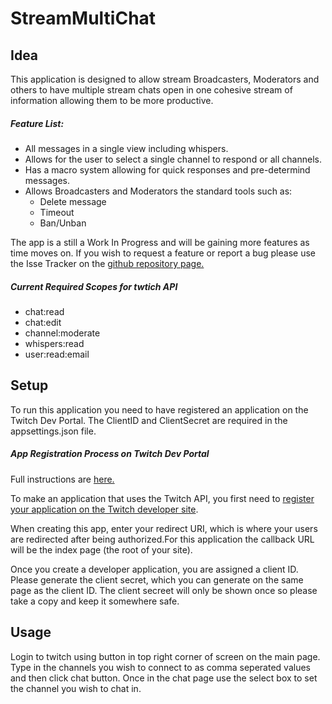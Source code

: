 # StreamMultiChat

## Idea
This application is designed to allow stream Broadcasters, Moderators and others to have multiple stream chats open in one cohesive stream of information allowing them to be more productive.

##### Feature List:
  * All messages in a single view including whispers. 
  * Allows for the user to select a single channel to respond or all channels.
  * Has a macro system allowing for quick responses and pre-determind messages.
  * Allows Broadcasters and Moderators the standard tools such as:
    * Delete message
    * Timeout
    * Ban/Unban

 The app is a still a Work In Progress and will be gaining more features as time moves on. If you wish to request a feature or report a bug please use the Isse Tracker on the [github repository page.](https://github.com/CrypticEngima/StreamMultiChat/issues)
	
##### Current Required Scopes for twtich API
  *	chat:read
  *	chat:edit
  *	channel:moderate
  *	whispers:read
  *	user:read:email

## Setup
To run this application you need to have registered an application on the Twitch Dev Portal. The ClientID and ClientSecret are required in the appsettings.json file.


##### App Registration Process on Twitch Dev Portal
Full instructions are [here.](https://dev.twitch.tv/docs/authentication/#registration)

To make an application that uses the Twitch API, you first need to [register your application on the Twitch developer site](https://dev.twitch.tv/dashboard/apps/create). 

When creating this app, enter your redirect URI, which is where your users are redirected after being authorized.For this application the callback URL will be the index page (the root of your site).

Once you create a developer application, you are assigned a client ID. Please generate the client secret, which you can generate on the same page as the client ID. The client secreet will only be shown once so please take a copy and keep it somewhere safe.




## Usage
Login to twitch using button in top right corner of screen on the main page. Type in the channels you wish to connect to as comma seperated values and then click chat button.
Once in the chat page use the select box to set the channel you wish to chat in.